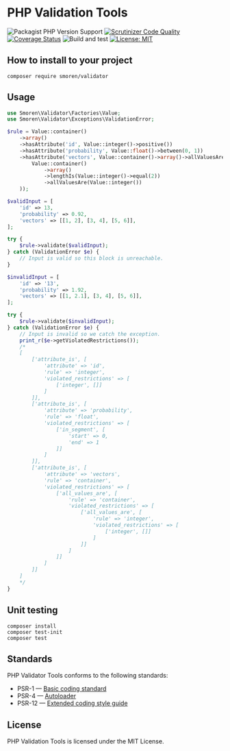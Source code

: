 # PHP Validation Tools

![Packagist PHP Version Support](https://img.shields.io/packagist/php-v/smoren/validator)
[![Scrutinizer Code Quality](https://scrutinizer-ci.com/g/Smoren/validator-php/badges/quality-score.png?b=master)](https://scrutinizer-ci.com/g/Smoren/validator-php/?branch=master)
[![Coverage Status](https://coveralls.io/repos/github/Smoren/validator-php/badge.svg?branch=master)](https://coveralls.io/github/Smoren/validator-php?branch=master)
![Build and test](https://github.com/Smoren/validator-php/actions/workflows/test_master.yml/badge.svg)
[![License: MIT](https://img.shields.io/badge/License-MIT-yellow.svg)](https://opensource.org/licenses/MIT)

## How to install to your project
```
composer require smoren/validator
```

## Usage

```php
use Smoren\Validator\Factories\Value;
use Smoren\Validator\Exceptions\ValidationError;

$rule = Value::container()
    ->array()
    ->hasAttribute('id', Value::integer()->positive())
    ->hasAttribute('probability', Value::float()->between(0, 1))
    ->hasAttribute('vectors', Value::container()->array()->allValuesAre(
        Value::container()
            ->array()
            ->lengthIs(Value::integer()->equal(2))
            ->allValuesAre(Value::integer())
    ));

$validInput = [
    'id' => 13,
    'probability' => 0.92,
    'vectors' => [[1, 2], [3, 4], [5, 6]],
];

try {
    $rule->validate($validInput);
} catch (ValidationError $e) {
    // Input is valid so this block is unreachable.
}

$invalidInput = [
    'id' => '13',
    'probability' => 1.92,
    'vectors' => [[1, 2.1], [3, 4], [5, 6]],
];

try {
    $rule->validate($invalidInput);
} catch (ValidationError $e) {
    // Input is invalid so we catch the exception.
    print_r($e->getViolatedRestrictions());
    /*
    [
        ['attribute_is', [
            'attribute' => 'id',
            'rule' => 'integer',
            'violated_restrictions' => [
                ['integer', []]
            ]
        ]],
        ['attribute_is', [
            'attribute' => 'probability',
            'rule' => 'float',
            'violated_restrictions' => [
                ['in_segment', [
                    'start' => 0,
                    'end' => 1
                ]]
            ]
        ]],
        ['attribute_is', [
            'attribute' => 'vectors',
            'rule' => 'container',
            'violated_restrictions' => [
                ['all_values_are', [
                    'rule' => 'container',
                    'violated_restrictions' => [
                        ['all_values_are', [
                            'rule' => 'integer',
                            'violated_restrictions' => [
                                ['integer', []]
                            ]
                        ]]
                    ]
                ]]
            ]
        ]]
    ]
    */
}

```

## Unit testing
```
composer install
composer test-init
composer test
```

## Standards

PHP Validator Tools conforms to the following standards:

* PSR-1 — [Basic coding standard](https://www.php-fig.org/psr/psr-1/)
* PSR-4 — [Autoloader](https://www.php-fig.org/psr/psr-4/)
* PSR-12 — [Extended coding style guide](https://www.php-fig.org/psr/psr-12/)


## License

PHP Validation Tools is licensed under the MIT License.
